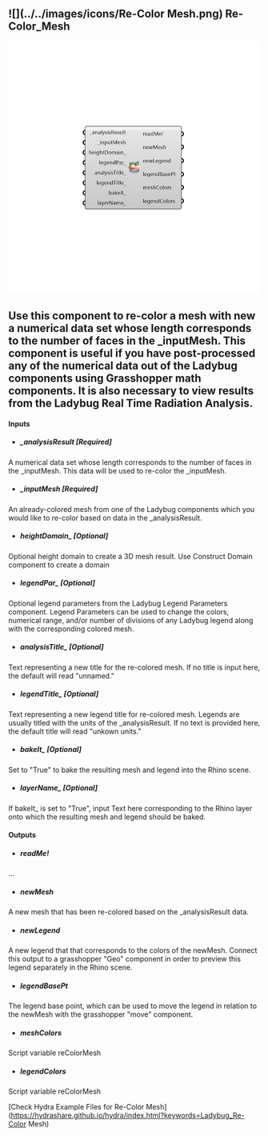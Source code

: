 ## ![](../../images/icons/Re-Color Mesh.png) Re-Color_Mesh

![](../../images/components/Re-Color_Mesh.png)

Use this component to re-color a mesh with new a numerical data set whose length corresponds to the number of faces in the _inputMesh.
 This component is useful if you have post-processed any of the numerical data out of the Ladybug components using Grasshopper math components.
 It is also necessary to view results from the Ladybug Real Time Radiation Analysis.
 -
 

#### Inputs
* ##### _analysisResult [Required]
A numerical data set whose length corresponds to the number of faces in the _inputMesh.  This data will be used to re-color the _inputMesh.
* ##### _inputMesh [Required]
An already-colored mesh from one of the Ladybug components which you would like to re-color based on data in the _analysisResult.
* ##### heightDomain_ [Optional]
Optional height domain to create a 3D mesh result. Use Construct Domain component to create a domain
* ##### legendPar_ [Optional]
Optional legend parameters from the Ladybug Legend Parameters component.  Legend Parameters can be used to change the colors, numerical range, and/or number of divisions of any Ladybug legend along with the corresponding colored mesh.
* ##### analysisTitle_ [Optional]
Text representing a new title for the re-colored mesh.  If no title is input here, the default will read "unnamed."
* ##### legendTitle_ [Optional]
Text representing a new legend title for re-colored mesh. Legends are usually titled with the units of the _analysisResult.  If no text is provided here, the default title will read "unkown units."
* ##### bakeIt_ [Optional]
Set to "True" to bake the resulting mesh and legend into the Rhino scene.
* ##### layerName_ [Optional]
If bakeIt_ is set to "True", input Text here corresponding to the Rhino layer onto which the resulting mesh and legend should be baked.

#### Outputs
* ##### readMe!
...
* ##### newMesh
A new mesh that has been re-colored based on the _analysisResult data.
* ##### newLegend
A new legend that that corresponds to the colors of the newMesh. Connect this output to a grasshopper "Geo" component in order to preview this legend separately in the Rhino scene.  
* ##### legendBasePt
The legend base point, which can be used to move the legend in relation to the newMesh with the grasshopper "move" component.
* ##### meshColors
Script variable reColorMesh
* ##### legendColors
Script variable reColorMesh


[Check Hydra Example Files for Re-Color Mesh](https://hydrashare.github.io/hydra/index.html?keywords=Ladybug_Re-Color Mesh)